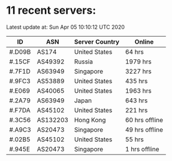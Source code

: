 # 11 recent servers:

Latest update at: Sun Apr 05 10:10:12 UTC 2020

| ID | ASN | Server Country | Online |
| -- | --- | -------------- | ------ |
| #.D09B | AS174 | United States | 64 hrs |
| #.15CF | AS49392 | Russia | 1979 hrs |
| #.7F1D | AS63949 | Singapore | 3227 hrs |
| #.9FC3 | AS53889 | United States | 435 hrs |
| #.E069 | AS40065 | United States | 1963 hrs |
| #.2A79 | AS63949 | Japan | 643 hrs |
| #.F7DA | AS45102 | United States | 221 hrs |
| #.3C56 | AS132203 | Hong Kong | 60 hrs offline |
| #.A9C3 | AS20473 | Singapore | 49 hrs offline |
| #.02B5 | AS45102 | United States | 55 hrs |
| #.945E | AS20473 | Singapore | 1 hrs offline |

